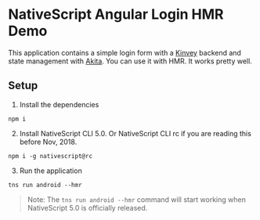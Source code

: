 # NativeScript Angular Login HMR Demo

This application contains a simple login form with a [Kinvey](https://devcenter.kinvey.com/nativescript/guides/getting-started) backend and state management with [Akita](https://github.com/datorama/akita). You can use it with HMR. It works pretty well.

## Setup

1. Install the dependencies

```
npm i
```

2. Install NativeScript CLI 5.0. Or NativeScript CLI rc if you are reading this before Nov, 2018.

```
npm i -g nativescript@rc
```

3. Run the application

```
tns run android --hmr
```

> Note: The `tns run android --hmr` command will start working when NativeScript 5.0 is officially released.

